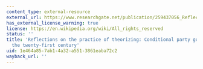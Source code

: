 ```yaml
---
content_type: external-resource
external_url: https://www.researchgate.net/publication/259437056_Reflections_on_the_Practice_of_Theorizing_Conditional_Party_Government_in_the_Twenty-First_Century
has_external_license_warning: true
license: https://en.wikipedia.org/wiki/All_rights_reserved
status: ''
title: 'Reflections on the practice of theorizing: Conditional party government in
  the twenty-first century'
uid: 1e464a85-7ab1-4a32-a551-3861eaba72c2
wayback_url: ''
---
```

